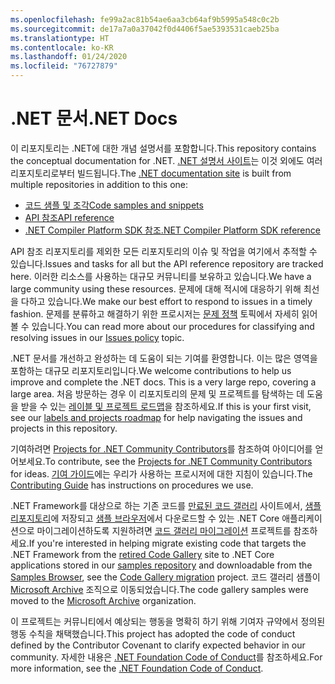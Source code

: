 ```yaml
---
ms.openlocfilehash: fe99a2ac81b54ae6aa3cb64af9b5995a548c0c2b
ms.sourcegitcommit: de17a7a0a37042f0d4406f5ae5393531caeb25ba
ms.translationtype: HT
ms.contentlocale: ko-KR
ms.lasthandoff: 01/24/2020
ms.locfileid: "76727879"
---
```

# <a name="net-docs"></a><span data-ttu-id="4c582-101">.NET 문서</span><span class="sxs-lookup"><span data-stu-id="4c582-101">.NET Docs</span></span>

<span data-ttu-id="4c582-102">이 리포지토리는 .NET에 대한 개념 설명서를 포함합니다.</span><span class="sxs-lookup"><span data-stu-id="4c582-102">This repository contains the conceptual documentation for .NET.</span></span> <span data-ttu-id="4c582-103">[.NET 설명서 사이트](https://docs.microsoft.com/dotnet)는 이것 외에도 여러 리포지토리로부터 빌드됩니다.</span><span class="sxs-lookup"><span data-stu-id="4c582-103">The [.NET documentation site](https://docs.microsoft.com/dotnet) is built from multiple repositories in addition to this one:</span></span>

- [<span data-ttu-id="4c582-104">코드 샘플 및 조각</span><span class="sxs-lookup"><span data-stu-id="4c582-104">Code samples and snippets</span></span>](https://github.com/dotnet/samples)
- [<span data-ttu-id="4c582-105">API 참조</span><span class="sxs-lookup"><span data-stu-id="4c582-105">API reference</span></span>](https://github.com/dotnet/dotnet-api-docs)
- [<span data-ttu-id="4c582-106">.NET Compiler Platform SDK 참조</span><span class="sxs-lookup"><span data-stu-id="4c582-106">.NET Compiler Platform SDK reference</span></span>](https://github.com/dotnet/roslyn-api-docs)

<span data-ttu-id="4c582-107">API 참조 리포지토리를 제외한 모든 리포지토리의 이슈 및 작업을 여기에서 추적할 수 있습니다.</span><span class="sxs-lookup"><span data-stu-id="4c582-107">Issues and tasks for all but the API reference repository are tracked here.</span></span> <span data-ttu-id="4c582-108">이러한 리소스를 사용하는 대규모 커뮤니티를 보유하고 있습니다.</span><span class="sxs-lookup"><span data-stu-id="4c582-108">We have a large community using these resources.</span></span> <span data-ttu-id="4c582-109">문제에 대해 적시에 대응하기 위해 최선을 다하고 있습니다.</span><span class="sxs-lookup"><span data-stu-id="4c582-109">We make our best effort to respond to issues in a timely fashion.</span></span> <span data-ttu-id="4c582-110">문제를 분류하고 해결하기 위한 프로시저는 [문제 정책](issues-policy.md) 토픽에서 자세히 읽어볼 수 있습니다.</span><span class="sxs-lookup"><span data-stu-id="4c582-110">You can read more about our procedures for classifying and resolving issues in our [Issues policy](issues-policy.md) topic.</span></span>

<span data-ttu-id="4c582-111">.NET 문서를 개선하고 완성하는 데 도움이 되는 기여를 환영합니다. 이는 많은 영역을 포함하는 대규모 리포지토리입니다.</span><span class="sxs-lookup"><span data-stu-id="4c582-111">We welcome contributions to help us improve and complete the .NET docs. This is a very large repo, covering a large area.</span></span> <span data-ttu-id="4c582-112">처음 방문하는 경우 이 리포지토리의 문제 및 프로젝트를 탐색하는 데 도움을 받을 수 있는 [레이블 및 프로젝트 로드맵](styleguide/labels-projects.md)을 참조하세요.</span><span class="sxs-lookup"><span data-stu-id="4c582-112">If this is your first visit, see our [labels and projects roadmap](styleguide/labels-projects.md) for help navigating the issues and projects in this repository.</span></span>

<span data-ttu-id="4c582-113">기여하려면 [Projects for .NET Community Contributors](https://github.com/dotnet/docs/projects/35)를 참조하여 아이디어를 얻어보세요.</span><span class="sxs-lookup"><span data-stu-id="4c582-113">To contribute, see the [Projects for .NET Community Contributors](https://github.com/dotnet/docs/projects/35) for ideas.</span></span> <span data-ttu-id="4c582-114">[기여 가이드](CONTRIBUTING.md)에는 우리가 사용하는 프로시저에 대한 지침이 있습니다.</span><span class="sxs-lookup"><span data-stu-id="4c582-114">The [Contributing Guide](CONTRIBUTING.md) has instructions on procedures we use.</span></span> 

<span data-ttu-id="4c582-115">.NET Framework를 대상으로 하는 기존 코드를 [만료된 코드 갤러리](https://docs.microsoft.com/teamblog/msdn-code-gallery-retired) 사이트에서, [샘플 리포지토리](https://github.com/dotnet/samples)에 저장되고 [샘플 브라우저](https://docs.microsoft.com/samples/browse)에서 다운로드할 수 있는 .NET Core 애플리케이션으로 마이그레이션하도록 지원하려면 [코드 갤러리 마이그레이션](https://github.com/dotnet/docs/projects/88) 프로젝트를 참조하세요.</span><span class="sxs-lookup"><span data-stu-id="4c582-115">If you're interested in helping migrate existing code that targets the .NET Framework from the [retired Code Gallery](https://docs.microsoft.com/teamblog/msdn-code-gallery-retired) site to .NET Core applications stored in our [samples repository](https://github.com/dotnet/samples) and downloadable from the [Samples Browser](https://docs.microsoft.com/samples/browse), see the [Code Gallery migration](https://github.com/dotnet/docs/projects/88) project.</span></span> <span data-ttu-id="4c582-116">코드 갤러리 샘플이 [Microsoft Archive](https://github.com/microsoftarchive?q=msdn-code-gallery) 조직으로 이동되었습니다.</span><span class="sxs-lookup"><span data-stu-id="4c582-116">The code gallery samples were moved to the [Microsoft Archive](https://github.com/microsoftarchive?q=msdn-code-gallery) organization.</span></span>

<span data-ttu-id="4c582-117">이 프로젝트는 커뮤니티에서 예상되는 행동을 명확히 하기 위해 기여자 규약에서 정의된 행동 수칙을 채택했습니다.</span><span class="sxs-lookup"><span data-stu-id="4c582-117">This project has adopted the code of conduct defined by the Contributor Covenant to clarify expected behavior in our community.</span></span>
<span data-ttu-id="4c582-118">자세한 내용은 [.NET Foundation Code of Conduct](https://dotnetfoundation.org/code-of-conduct)를 참조하세요.</span><span class="sxs-lookup"><span data-stu-id="4c582-118">For more information, see the [.NET Foundation Code of Conduct](https://dotnetfoundation.org/code-of-conduct).</span></span>
